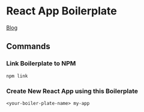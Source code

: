 # React App Boilerplate

[Blog](https://dev.to/nikhilkumaran/don-t-use-create-react-app-how-you-can-set-up-your-own-reactjs-boilerplate-43l0)

## Commands

### Link Boilerplate to NPM

`npm link`

### Create New React App using this Boilerplate

`<your-boiler-plate-name> my-app`
